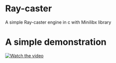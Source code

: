 # Ray-caster
A simple Ray-caster engine in c with Minilibx library

# A simple demonstration 
[![Watch the video](https://i.sstatic.net/Vp2cE.png)](https://youtu.be/vt5fpE0bzSY)
